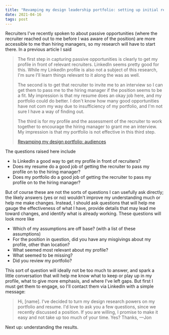 ```yaml
---
title: "Revamping my design leadership portfolio: setting up initial research with recruiters"
date: 2021-04-16
tags: post
---
```


Recruiters I've recently spoken to about passive opportunities (where the recruiter reached out to me before I was aware of the position) are more accessible to me than hiring managers, so my research will have to start there. In a previous article I said

> The first step in capturing passive opportunities is clearly to get my profile in front of relevant recruiters. LinkedIn seems pretty good for this. While my LinkedIn profile is also not a subject of this research, I'm sure I'll learn things relevant to it along the was as well.
> 
> The second is to get that recruiter to invite me to an interview so I can get them to pass me to the hiring manager if the position seems to be a fit. My impression is that my resume does an okay job here, and my portfolio could do better. I don't know how many good opportunities have not com my way due to insufficiency of my portfolio, and I'm not sure I have a way of finding out.
> 
> The third is for my profile and the assessment of the recruiter to work together to encourage the hiring manager to grant me an interview. My impression is that my portfolio is not effective in this third step.
> 
> [Revamping my design portfolio: audiences](https://jonplummer.local/2021/03/27/revamping-my-design-leadership-portfolio-audiences/)

The questions raised here include

- Is LinkedIn a good way to get my profile in front of recruiters?
- Does my resume do a good job of getting the recruiter to pass my profile on to the hiring manager?
- Does my portfolio do a good job of getting the recruiter to pass my profile on to the hiring manager?

But of course these are not the sorts of questions I can usefully ask directly; the likely answers (yes or no) wouldn't improve my understanding much or help me make changes. Instead, I should ask questions that will help me gauge the effectiveness of what I have, provide details that may lead me toward changes, and identify what is already working. These questions will look more like

- Which of my assumptions are off base? (with a list of these assumptions)
- For the position in question, did you have any misgivings about my profile, other than location?
- What seemed most relevant about my profile?
- What seemed to be missing?
- Did you review my portfolio?

This sort of question will ideally not be too much to answer, and spark a little conversation that will help me know what to keep or play up in my profile, what to give more emphasis, and where I've left gaps. But first I must get them to engage, so I'll contact them via LinkedIn with a simple message:

> Hi, \[name\]. I've decided to turn my design research powers on my portfolio and resume. I'd love to ask you a few questions, since we recently discussed a position. If you are willing, I promise to make it easy and not take up too much of your time. Yes? Thanks, —Jon

Next up: understanding the results.
